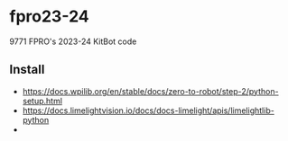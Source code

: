 # fpro23-24
9771 FPRO's 2023-24 KitBot code

## Install 
- https://docs.wpilib.org/en/stable/docs/zero-to-robot/step-2/python-setup.html
- https://docs.limelightvision.io/docs/docs-limelight/apis/limelightlib-python
- 